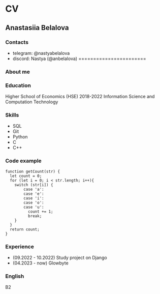 # CV
## Anastasiia Belalova
### Contacts
* telegram: @nastyabelalova
* discord: Nastya (@anbelalova)
=======================
### About me

### Education
Higher School of Economics (HSE)
	2018-2022
	Information Science and Computation Technology

### Skills
* SQL
* Git
* Python
* C
* C++

### Code example
```
function getCount(str) {
  let count = 0;
  for (let i = 0; i < str.length; i++){
    switch (str[i]) {
        case 'a':
        case 'e':
        case 'i':
        case 'o':
        case 'u':
          count += 1;
          break;
    }
  }
  return count;
}
```
### Experience
* (09.2022 - 10.2022) Study project on Django
* (04.2023 - now) Glowbyte

### English
B2